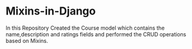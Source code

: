 # Mixins-in-Django
In this Repository Created the Course model which contains the name,description and ratings fields and performed the CRUD operations based on Mixins.
